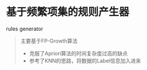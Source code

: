 # 基于频繁项集的规则产生器
rules generator
> 主要基于FP-Growth算法
> * 克服了Apriori算法的时间复杂度过高的缺点
> * 参考了KNN的思路，将数据的Label信息加入进来

